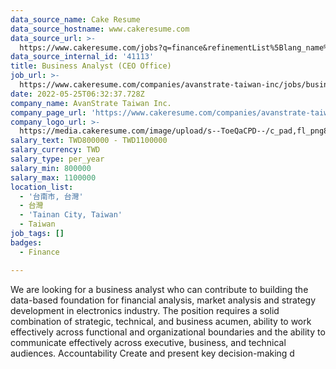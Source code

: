 ```yaml
---
data_source_name: Cake Resume
data_source_hostname: www.cakeresume.com
data_source_url: >-
  https://www.cakeresume.com/jobs?q=finance&refinementList%5Blang_name%5D%5B0%5D=English&refinementList%5Bsalary_type%5D=per_year&range%5Bsalary_range%5D%5Bmin%5D=1000000&page=3
data_source_internal_id: '41113'
title: Business Analyst (CEO Office)
job_url: >-
  https://www.cakeresume.com/companies/avanstrate-taiwan-inc/jobs/business-analyst-ceo-office
date: 2022-05-25T06:32:37.728Z
company_name: AvanStrate Taiwan Inc.
company_page_url: 'https://www.cakeresume.com/companies/avanstrate-taiwan-inc'
company_logo_url: >-
  https://media.cakeresume.com/image/upload/s--ToeQaCPD--/c_pad,fl_png8,h_200,w_200/v1653459254/ybww8n54mlwvjbiewtyc.png
salary_text: TWD800000 - TWD1100000
salary_currency: TWD
salary_type: per_year
salary_min: 800000
salary_max: 1100000
location_list:
  - '台南市, 台灣'
  - 台灣
  - 'Tainan City, Taiwan'
  - Taiwan
job_tags: []
badges:
  - Finance

---
```


We are looking for a business analyst who can contribute to building the data-based foundation for financial analysis, market analysis and strategy development in electronics industry. The position requires a solid combination of strategic, technical, and business acumen, ability to work effectively across functional and organizational boundaries and the ability to communicate effectively across executive, business, and technical audiences. Accountability Create and present key decision-making d